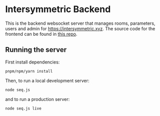 # Intersymmetric Backend

This is the backend websocket server that manages rooms, parameters, users and admin for https://intersymmetric.xyz. The source code for the frontend can be found in [this repo](https://github.com/jamesb93/intersymmetric).

## Running the server

First install dependencies:

`pnpm/npm/yarn install`

Then, to run a local development server:

`node seq.js`

and to run a production server:

`node seq.js live`
